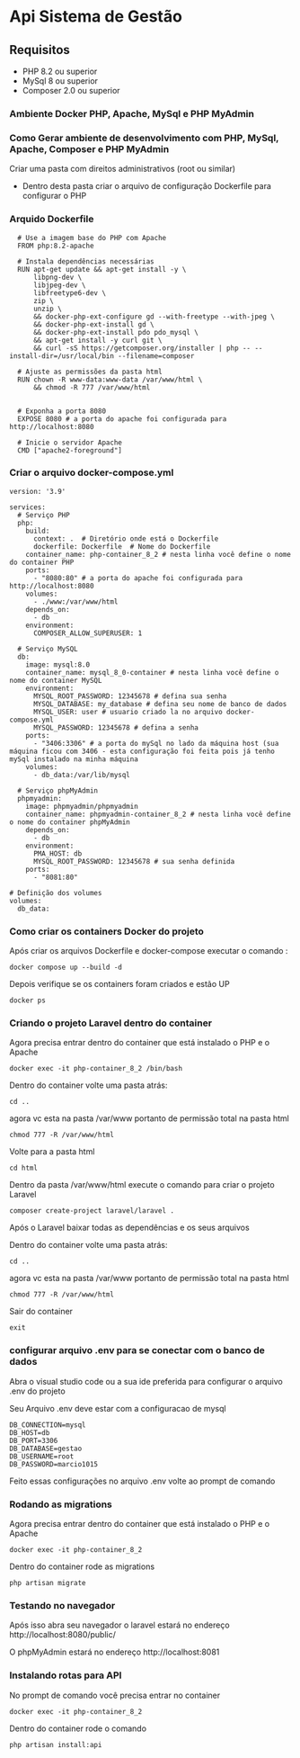 # Api Sistema de Gestão
## Requisitos

* PHP 8.2 ou superior
* MySql 8 ou superior
* Composer 2.0 ou superior

### Ambiente Docker PHP, Apache, MySql e PHP MyAdmin
### Como Gerar ambiente de desenvolvimento com PHP, MySql, Apache, Composer e PHP MyAdmin

Criar uma pasta com direitos administrativos (root ou similar)
- Dentro desta pasta criar o arquivo de configuração Dockerfile para configurar o PHP
### Arquido Dockerfile
```
  # Use a imagem base do PHP com Apache
  FROM php:8.2-apache
  
  # Instala dependências necessárias
  RUN apt-get update && apt-get install -y \
      libpng-dev \
      libjpeg-dev \
      libfreetype6-dev \
      zip \
      unzip \
      && docker-php-ext-configure gd --with-freetype --with-jpeg \
      && docker-php-ext-install gd \
      && docker-php-ext-install pdo pdo_mysql \
      && apt-get install -y curl git \
      && curl -sS https://getcomposer.org/installer | php -- --install-dir=/usr/local/bin --filename=composer
  
  # Ajuste as permissões da pasta html
  RUN chown -R www-data:www-data /var/www/html \
      && chmod -R 777 /var/www/html
  
  
  # Exponha a porta 8080
  EXPOSE 8080 # a porta do apache foi configurada para http://localhost:8080
  
  # Inicie o servidor Apache
  CMD ["apache2-foreground"]
```
### Criar o arquivo docker-compose.yml
```
version: '3.9'

services:
  # Serviço PHP
  php:
    build:
      context: .  # Diretório onde está o Dockerfile
      dockerfile: Dockerfile  # Nome do Dockerfile
    container_name: php-container_8_2 # nesta linha você define o nome do container PHP
    ports:
      - "8080:80" # a porta do apache foi configurada para http://localhost:8080
    volumes:
      - ./www:/var/www/html
    depends_on:
      - db
    environment:
      COMPOSER_ALLOW_SUPERUSER: 1

  # Serviço MySQL
  db:
    image: mysql:8.0
    container_name: mysql_8_0-container # nesta linha você define o nome do container MySQL
    environment:
      MYSQL_ROOT_PASSWORD: 12345678 # defina sua senha
      MYSQL_DATABASE: my_database # defina seu nome de banco de dados
      MYSQL_USER: user # usuario criado la no arquivo docker-compose.yml
      MYSQL_PASSWORD: 12345678 # defina a senha
    ports:
      - "3406:3306" # a porta do mySql no lado da máquina host (sua máquina ficou com 3406 - esta configuração foi feita pois já tenho mySql instalado na minha máquina
    volumes:
      - db_data:/var/lib/mysql

  # Serviço phpMyAdmin
  phpmyadmin:
    image: phpmyadmin/phpmyadmin
    container_name: phpmyadmin-container_8_2 # nesta linha você define o nome do container phpMyAdmin
    depends_on:
      - db
    environment:
      PMA_HOST: db
      MYSQL_ROOT_PASSWORD: 12345678 # sua senha definida
    ports:
      - "8081:80" 

# Definição dos volumes
volumes:
  db_data:
```


### Como criar os containers Docker do projeto

Após criar os arquivos Dockerfile e docker-compose executar o comando :
```
docker compose up --build -d
```

Depois verifique se os containers foram criados e estão UP
```
docker ps 
```
### Criando o projeto Laravel dentro do container

Agora precisa entrar dentro do container que está instalado o PHP e o Apache

```
docker exec -it php-container_8_2 /bin/bash
```
Dentro do container volte uma pasta atrás:

```
cd ..
```

agora vc esta na pasta /var/www portanto de permissão total na pasta html

```
chmod 777 -R /var/www/html
```
Volte para a pasta html 

```
cd html
```
Dentro da pasta /var/www/html execute o comando para criar o projeto Laravel

```
composer create-project laravel/laravel .
```

Após o Laravel baixar todas as dependências e os seus arquivos 

Dentro do container volte uma pasta atrás:

```
cd ..
```

agora vc esta na pasta /var/www portanto de permissão total na pasta html

```
chmod 777 -R /var/www/html
```

Sair do container 

```
exit
```
### configurar arquivo .env para se conectar com o banco de dados

Abra o visual studio code ou a sua ide preferida para configurar o arquivo .env do projeto

Seu Arquivo .env deve estar com a configuracao de mysql
```
DB_CONNECTION=mysql
DB_HOST=db
DB_PORT=3306
DB_DATABASE=gestao
DB_USERNAME=root
DB_PASSWORD=marcio1015
```

Feito essas configurações no arquivo .env volte ao prompt de comando

### Rodando as migrations 

Agora precisa entrar dentro do container que está instalado o PHP e o Apache

```
docker exec -it php-container_8_2
```
Dentro do container rode as migrations 

```
php artisan migrate  
```

### Testando no navegador

Após isso abra seu navegador o laravel estará no endereço http://localhost:8080/public/

O phpMyAdmin estará no endereço http://localhost:8081

### Instalando rotas para API

No prompt de comando você precisa entrar no container

```
docker exec -it php-container_8_2
```
Dentro do container rode o comando 

```
php artisan install:api  
```



